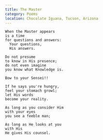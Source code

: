 ```yaml
---
title: The Master
category: Poems
location: Chocolate Iguana, Tucson, Arizona
---
```


    When the Master appears
    is a time
    for questions and answers:
      Your questions,
      His answers.

    Do not presume
    to know in His presence;
    do not even imagine
    you know what Knowledge is.

    Bow to your Sensei!!

    If he says you're hungry,
    feel your stomach growl;
    let His words
    become your reality.

    As long as you consider Him
    with your eyes
    you see a feeble man;

    As long as He looks at you
    with His
    He gives His counsel.



